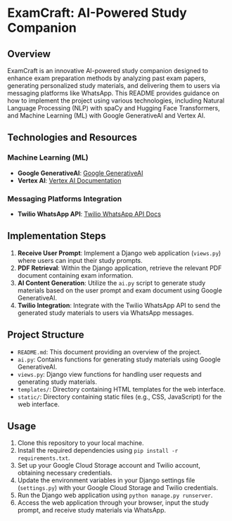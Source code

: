 # ExamCraft: AI-Powered Study Companion

## Overview

ExamCraft is an innovative AI-powered study companion designed to enhance exam preparation methods by analyzing past exam papers, generating personalized study materials, and delivering them to users via messaging platforms like WhatsApp. This README provides guidance on how to implement the project using various technologies, including Natural Language Processing (NLP) with spaCy and Hugging Face Transformers, and Machine Learning (ML) with Google GenerativeAI and Vertex AI.

## Technologies and Resources

### Machine Learning (ML)

- **Google GenerativeAI**: [Google GenerativeAI](https://cloud.google.com/generative-ai/docs)
- **Vertex AI**: [Vertex AI Documentation](https://cloud.google.com/vertex-ai/docs)

### Messaging Platforms Integration

- **Twilio WhatsApp API**: [Twilio WhatsApp API Docs](https://www.twilio.com/docs/whatsapp)

## Implementation Steps

1. **Receive User Prompt**: Implement a Django web application (`views.py`) where users can input their study prompts.
2. **PDF Retrieval**: Within the Django application, retrieve the relevant PDF document containing exam information.
3. **AI Content Generation**: Utilize the `ai.py` script to generate study materials based on the user prompt and exam document using Google GenerativeAI.
4. **Twilio Integration**: Integrate with the Twilio WhatsApp API to send the generated study materials to users via WhatsApp messages.

## Project Structure

- `README.md`: This document providing an overview of the project.
- `ai.py`: Contains functions for generating study materials using Google GenerativeAI.
- `views.py`: Django view functions for handling user requests and generating study materials.
- `templates/`: Directory containing HTML templates for the web interface.
- `static/`: Directory containing static files (e.g., CSS, JavaScript) for the web interface.

## Usage

1. Clone this repository to your local machine.
2. Install the required dependencies using `pip install -r requirements.txt`.
3. Set up your Google Cloud Storage account and Twilio account, obtaining necessary credentials.
4. Update the environment variables in your Django settings file (`settings.py`) with your Google Cloud Storage and Twilio credentials.
5. Run the Django web application using `python manage.py runserver`.
6. Access the web application through your browser, input the study prompt, and receive study materials via WhatsApp.
